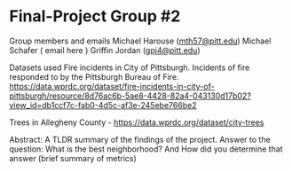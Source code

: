 # Final-Project Group #2
Group members and emails 
Michael Harouse (mth57@pitt.edu)
Michael Schafer (  email here  )
Griffin Jordan  (gpj4@pitt.edu)

Datasets used
Fire incidents in City of Pittsburgh. Incidents of fire responded to by the Pittsburgh Bureau of Fire. https://data.wprdc.org/dataset/fire-incidents-in-city-of-pittsburgh/resource/8d76ac6b-5ae8-4428-82a4-043130d17b02?view_id=db1ccf7c-fab0-4d5c-af3e-245ebe766be2  
  
Trees in Allegheny County - https://data.wprdc.org/dataset/city-trees



Abstract: A TLDR summary of the findings of the project. Answer to the question: 
What is the best neighborhood? And How did you determine that answer (brief summary of metrics)
